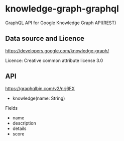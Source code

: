 # knowledge-graph-graphql
GraphQL API for Google Knowledge Graph API(REST)

## Data source and Licence

https://developers.google.com/knowledge-graph/

Licence: Creative common attribute license 3.0

## API 

https://graphqlbin.com/v2/nrj6FX

- knowledge(name: String)

Fields

- name
- description
- details
- score

